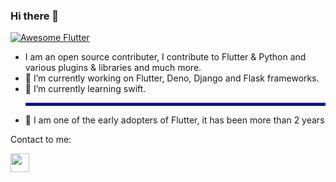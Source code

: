 ### Hi there 👋

<a href="https://github.com/Solido/awesome-flutter">
   <img alt="Awesome Flutter" src="https://img.shields.io/badge/Awesome-Flutter-blue.svg?longCache=true&style=flat-square" />
</a>

- I am an open source contributer, I contribute to Flutter & Python and various plugins & libraries and much more.
- 🔭 I’m currently working on Flutter, Deno, Django and Flask frameworks.
- 🌱 I’m currently learning swift.<hr style="border:2px solid blue"> </hr>
- 🗿 I am one of the early adopters of Flutter, it has been more than 2 years

 Contact to me:

[<img src="https://encrypted-tbn0.gstatic.com/images?q=tbn:ANd9GcTltv4EdpLnEGqyhnxTkt7LbafMXXFcDKOdyw&usqp=CAU" width="30px" height="30px">](https://www.linkedin.com/in/abhishek-ghaskata-881b5416b)

